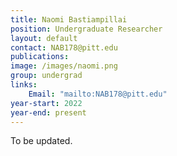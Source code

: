 ```yaml
---
title: Naomi Bastiampillai
position: Undergraduate Researcher
layout: default
contact: NAB178@pitt.edu
publications: 
image: /images/naomi.png
group: undergrad
links:
    Email: "mailto:NAB178@pitt.edu"
year-start: 2022
year-end: present
---
```

To be updated.